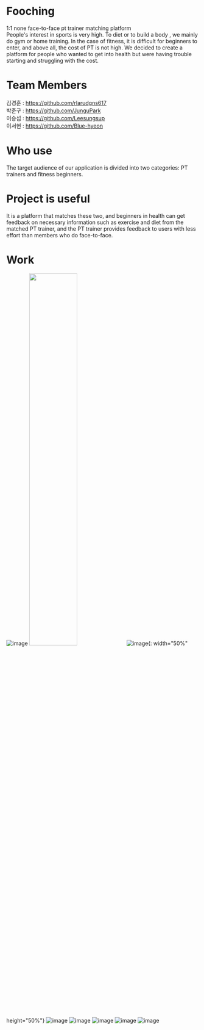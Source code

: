 # Fooching
1:1 none face-to-face pt trainer matching platform  
People's interest in sports is very high. To diet or to build a body , we mainly do gym or home training.   In the case of fitness, it is difficult for beginners to enter, and above all, the cost of PT is not high.   We decided to create a platform for people who wanted to get into health but were having trouble starting and struggling with the cost.

# Team Members
김경훈 : https://github.com/rlarudgns617   
박준구 : https://github.com/JunguPark  
이승섭 : https://github.com/Leesungsup  
이서현 : https://github.com/Blue-hyeon  

# Who use
The target audience of our application is divided into two categories:   PT trainers and fitness beginners. 

# Project is useful
It is a platform that matches these two, and beginners in health can get feedback on necessary information such as exercise and diet from the matched PT trainer, and the PT trainer provides feedback to users with less effort than members who do face-to-face.

# Work
![image](https://user-images.githubusercontent.com/27857543/172053129-430fab1a-7501-4141-bfd4-4c55ac1180f0.png)
<img src="https://user-images.githubusercontent.com/27857543/172053402-b0c7b9bc-a5e2-41cd-8c33-39f7dcbd5e31.png" width="50%" height="50%"/>
![image](https://user-images.githubusercontent.com/27857543/172053402-b0c7b9bc-a5e2-41cd-8c33-39f7dcbd5e31.png){: width="50%" height="50%"}
![image](https://user-images.githubusercontent.com/27857543/172053430-464b3f22-ace8-48b0-98cc-92420cee088a.png)
![image](https://user-images.githubusercontent.com/27857543/172053456-f9b69c25-fac5-48c8-88fa-00847fe01d60.png)
![image](https://user-images.githubusercontent.com/27857543/172053477-099b0f35-31fb-4f57-b08f-5f2180966da0.png)
![image](https://user-images.githubusercontent.com/27857543/172053487-bb8532ec-6ff9-450a-9a50-e503409aa21b.png)
![image](https://user-images.githubusercontent.com/27857543/172053389-e91e255a-288c-4846-b783-13d6413b0897.png)
